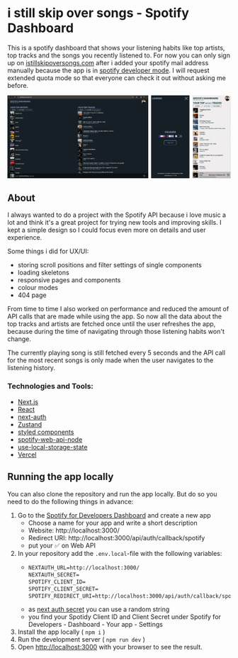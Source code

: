 # i still skip over songs - Spotify Dashboard

This is a spotify dashboard that shows your listening habits like top artists, top tracks and the songs you recently listened to.
For now you can only sign up on [istillskipoversongs.com](https://www.istillskipoversongs.com/) after i added your spotify mail address manually because the app is in [spotify developer mode](https://developer.spotify.com/documentation/web-api/concepts/quota-modes). I will request extended quota mode so that everyone can check it out without asking me before.

<img width="1920" alt="screenshot of spotify dashboard" src="https://raw.githubusercontent.com/lennart-kaminsky/lennart-kaminsky/main/assets/spotify-dashboard.png">


## About

I always wanted to do a project with the Spotify API because i love music a lot and think it's a great project for trying new tools and improving skills. I kept a simple design so I could focus even more on details and user experience.

Some things i did for UX/UI:

- storing scroll positions and filter settings of single components 
- loading skeletons
- responsive pages and components
- colour modes
- 404 page

From time to time I also worked on performance and reduced the amount of API calls that are made while using the app. So now all the data about the top tracks and artists are fetched once until the user refreshes the app, because during the time of navigating through those listening habits won't change.

The currently playing song is still fetched every 5 seconds and the API call for the most recent songs is only made when the user navigates to the listening history.

### Technologies and Tools:

- [Next.js](https://nextjs.org)
- [React](https://react.dev/)
- [next-auth](https://next-auth.js.org) 
- [Zustand](https://zustand-demo.pmnd.rs) 
- [styled components](https://styled-components.com)
- [spotify-web-api-node](https://github.com/thelinmichael/spotify-web-api-node)
- [use-local-storage-state](https://github.com/astoilkov/use-local-storage-state)
- [Vercel](https://vercel.com/)


## Running the app locally

You can also clone the repository and run the app locally. But do so you need to do the following things in advance:

1. Go to the [Spotify for Developers Dashboard](https://developer.spotify.com/dashboard) and create a new app
    - Choose a name for your app and write a short description
    - Website: http://localhost:3000/
    - Redirect URI: http://localhost:3000/api/auth/callback/spotify
    - put your ✅ on Web API
2. In your repository add the `.env.local`-file with the following variables:
     - ```
       NEXTAUTH_URL=http://localhost:3000/
       NEXTAUTH_SECRET= 
       SPOTIFY_CLIENT_ID=
       SPOTIFY_CLIENT_SECRET=
       SPOTIFY_REDIRECT_URI=http://localhost:3000/api/auth/callback/spotify
       ```
    - as [next auth secret](https://next-auth.js.org/configuration/options) you can use a random string
    - you find your Spotidy Client ID and Client Secret under Spotify for Developers - Dashboard - Your app - Settings
3. Install the app locally ( `npm i` )
4. Run the development server ( `npm run dev` )
5. Open [http://localhost:3000](http://localhost:3000) with your browser to see the result.
